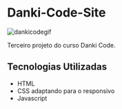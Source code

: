 # Danki-Code-Site

![dankicodegif](https://user-images.githubusercontent.com/91050670/158243884-e37e9d5a-f727-4370-ab44-b39c75132436.gif)

 Terceiro projeto do curso Danki Code.
 
 ## Tecnologias Utilizadas
 - HTML 
 - CSS adaptando para o responsivo
 - Javascript 
 
